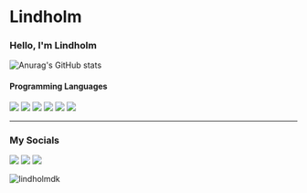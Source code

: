 # Lindholm

### Hello, I'm Lindholm


![Anurag's GitHub stats](https://github-readme-stats-ten-opal-59.vercel.app/api?username=lindholmdk&show_icons=true&theme=onedark&hide_border=true)

#### Programming Languages
![](https://img.shields.io/badge/JavaScript-222222?style=for-the-badge&logo=JavaScript&logoColor=yellow)
![](https://img.shields.io/badge/React-222222?style=for-the-badge&logo=React&logoColor=white)
![](https://img.shields.io/badge/Lua-2C2D72?style=for-the-badge&logo=Lua&logoColor=white)
![](https://img.shields.io/badge/HTML5-E34F26?style=for-the-badge&logo=html5&logoColor=white)
![](https://img.shields.io/badge/css3-1572B6?style=for-the-badge&logo=css3&logoColor=white)
![](https://img.shields.io/badge/json-000000?style=for-the-badge&logo=json&logoColor=white)

---

### My Socials

[<img src="https://img.shields.io/badge/Discord-7289da?style=for-the-badge&logo=Discord&logoColor=white"/>](https://discord.gg/318770923370971137)
[<img src="https://img.shields.io/badge/YouTube-FF0000?style=for-the-badge&logo=YouTube&logoColor=white"/>](https://www.youtube.com/@LindholmDK)
[<img src="https://img.shields.io/badge/Twitch-6441a5?style=for-the-badge&logo=Twitch&logoColor=white"/>](https://www.twitch.tv/lindholmb)


<p align="left"> <img src="https://komarev.com/ghpvc/?username=lindholmdk&label=Profile%20views&color=0e75b6&style=flat" alt="lindholmdk" /> </p>
